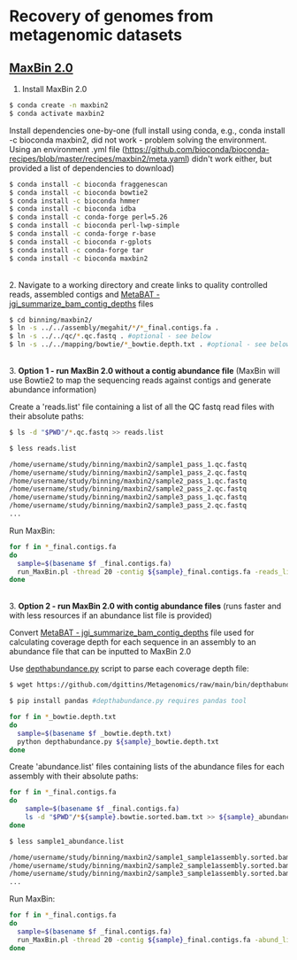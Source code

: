 # Recovery of genomes from metagenomic datasets

## [MaxBin 2.0](https://academic.oup.com/bioinformatics/article/32/4/605/1744462?login=true)

1. Install MaxBin 2.0

```bash
$ conda create -n maxbin2
$ conda activate maxbin2
```

Install dependencies one-by-one (full install using conda, e.g., conda install -c bioconda maxbin2, did not work - problem solving the environment. Using an environment .yml file (https://github.com/bioconda/bioconda-recipes/blob/master/recipes/maxbin2/meta.yaml) didn't work either, but provided a list of dependencies to download)

```bash
$ conda install -c bioconda fraggenescan
$ conda install -c bioconda bowtie2
$ conda install -c bioconda hmmer
$ conda install -c bioconda idba
$ conda install -c conda-forge perl=5.26
$ conda install -c bioconda perl-lwp-simple
$ conda install -c conda-forge r-base
$ conda install -c bioconda r-gplots
$ conda install -c conda-forge tar
$ conda install -c bioconda maxbin2
```

\
2. Navigate to a working directory and create links to quality controlled reads, assembled contigs and [MetaBAT - jgi_summarize_bam_contig_depths](https://bitbucket.org/berkeleylab/metabat/src/master/) files

```bash
$ cd binning/maxbin2/
$ ln -s ../../assembly/megahit/*/*_final.contigs.fa .
$ ln -s ../../qc/*.qc.fastq . #optional - see below
$ ln -s ../../mapping/bowtie/*_bowtie.depth.txt . #optional - see below
```

\
3. **Option 1 - run MaxBin 2.0 without a contig abundance file** (MaxBin will use Bowtie2 to map the sequencing reads against contigs and generate abundance information)

Create a 'reads.list' file containing a list of all the QC fastq read files with their absolute paths:

```bash
$ ls -d "$PWD"/*.qc.fastq >> reads.list
```

```bash
$ less reads.list

/home/username/study/binning/maxbin2/sample1_pass_1.qc.fastq
/home/username/study/binning/maxbin2/sample1_pass_2.qc.fastq
/home/username/study/binning/maxbin2/sample2_pass_1.qc.fastq
/home/username/study/binning/maxbin2/sample2_pass_2.qc.fastq
/home/username/study/binning/maxbin2/sample3_pass_1.qc.fastq
/home/username/study/binning/maxbin2/sample3_pass_2.qc.fastq
...
```

Run MaxBin:
```bash
for f in *_final.contigs.fa
do 
  sample=$(basename $f _final.contigs.fa)
  run_MaxBin.pl -thread 20 -contig ${sample}_final.contigs.fa -reads_list reads.list -out ${sample} >& ${sample}.maxbin2.log.txt
done
```

\
3. **Option 2 - run MaxBin 2.0 with contig abundance files** (runs faster and with less resources if an abundance list file is provided)

Convert [MetaBAT - jgi_summarize_bam_contig_depths](https://bitbucket.org/berkeleylab/metabat/src/master/) file used for calculating coverage depth for each sequence in an assembly to an abundance file that can be inputted to MaxBin 2.0

Use [depthabundance.py](https://github.com/dgittins/Metagenomics/blob/main/bin/depthabundance.py) script to parse each coverage depth file:

```bash
$ wget https://github.com/dgittins/Metagenomics/raw/main/bin/depthabundance.py #download depthabundance.py

$ pip install pandas #depthabundance.py requires pandas tool

for f in *_bowtie.depth.txt
do 
  sample=$(basename $f _bowtie.depth.txt)
  python depthabundance.py ${sample}_bowtie.depth.txt
done
```

Create 'abundance.list' files containing lists of the abundance files for each assembly with their absolute paths:

```bash
for f in *_final.contigs.fa
do 
	sample=$(basename $f _final.contigs.fa)
	ls -d "$PWD"/*${sample}.bowtie.sorted.bam.txt >> ${sample}_abundance.list
done
```

```bash
$ less sample1_abundance.list

/home/username/study/binning/maxbin2/sample1_sample1assembly.sorted.bam.txt
/home/username/study/binning/maxbin2/sample2_sample1assembly.sorted.bam.txt
/home/username/study/binning/maxbin2/sample3_sample1assembly.sorted.bam.txt
...
```

Run MaxBin:
```bash
for f in *_final.contigs.fa
do 
  sample=$(basename $f _final.contigs.fa)
  run_MaxBin.pl -thread 20 -contig ${sample}_final.contigs.fa -abund_list ${sample}_abundance.list -out ${sample} >& ${sample}.maxbin2wdepth.log.txt
done
```

